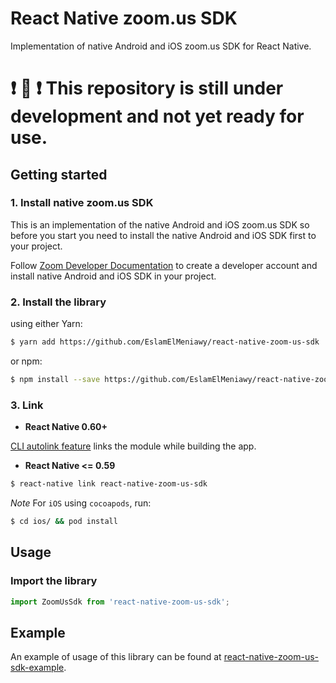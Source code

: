 # React Native zoom.us SDK

Implementation of native Android and iOS zoom.us SDK for React Native.

# :exclamation: :rotating_light: :exclamation: This repository is still under development and not yet ready for use.

## Getting started

### 1. Install native zoom.us SDK

This is an implementation of the native Android and iOS zoom.us SDK so before you start you need to install the native Android and iOS SDK first to your project.

Follow [Zoom Developer Documentation](https://marketplace.zoom.us/docs/guides) to create a developer account and install native Android and iOS SDK in your project.

### 2. Install the library

using either Yarn:

```bash
$ yarn add https://github.com/EslamElMeniawy/react-native-zoom-us-sdk
```

or npm:

```bash
$ npm install --save https://github.com/EslamElMeniawy/react-native-zoom-us-sdk
```

### 3. Link

- **React Native 0.60+**

[CLI autolink feature](https://github.com/react-native-community/cli/blob/master/docs/autolinking.md) links the module while building the app. 


- **React Native <= 0.59**

```bash
$ react-native link react-native-zoom-us-sdk
```

*Note* For `iOS` using `cocoapods`, run:

```bash
$ cd ios/ && pod install
```

## Usage

### Import the library

```javascript
import ZoomUsSdk from 'react-native-zoom-us-sdk';
```

## Example

An example of usage of this library can be found at [react-native-zoom-us-sdk-example](https://github.com/EslamElMeniawy/react-native-zoom-us-sdk-example).
